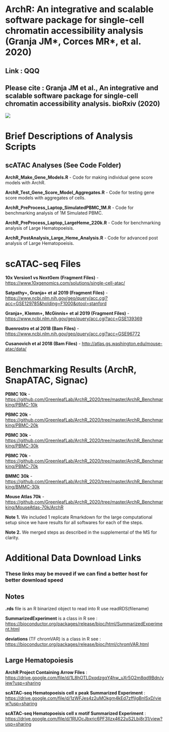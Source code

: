 # ArchR: An integrative and scalable software package for single-cell chromatin accessibility analysis (Granja JM*, Corces MR*, et al. 2020)

## **Link** : QQQ

## Please cite : Granja JM et al., An integrative and scalable software package for single-cell chromatin accessibility analysis. bioRxiv (2020) <br/>

![](Figure1.png)

# Brief Descriptions of Analysis Scripts

## scATAC Analyses (See Code Folder)

**ArchR_Make_Gene_Models.R** - Code for making individual gene score models with ArchR.

**ArchR_Test_Gene_Score_Model_Aggregates.R** - Code for testing gene score models with aggregates of cells.

**ArchR_PreProcess_Laptop_SimulatedPBMC_1M.R** - Code for benchmarking analysis of 1M Simulated PBMC.

**ArchR_PreProcess_Laptop_LargeHeme_220k.R** - Code for benchmarking analysis of Large Hematopoeisis.

**ArchR_PostAnalysis_Large_Heme_Analysis.R** - Code for advanced post analysis of Large Hematopoeisis.

# scATAC-seq Files

**10x Version1 vs NextGem (Fragment Files)** - https://www.10xgenomics.com/solutions/single-cell-atac/

**Satpathy+, Granja+ et al 2019 (Fragment Files)** - https://www.ncbi.nlm.nih.gov/geo/query/acc.cgi?acc=GSE129785&holding=F1000&otool=stanford

**Granja+, Klemm+, McGinnis+ et al 2019 (Fragment Files)** - https://www.ncbi.nlm.nih.gov/geo/query/acc.cgi?acc=GSE139369

**Buenrostro et al 2018 (Bam Files)** - https://www.ncbi.nlm.nih.gov/geo/query/acc.cgi?acc=GSE96772

**Cusanovich et al 2018 (Bam Files)** - http://atlas.gs.washington.edu/mouse-atac/data/

# Benchmarking Results (ArchR, SnapATAC, Signac)

**PBMC 10k** - https://github.com/GreenleafLab/ArchR_2020/tree/master/ArchR_Benchmarking/PBMC-10k

**PBMC 20k** - https://github.com/GreenleafLab/ArchR_2020/tree/master/ArchR_Benchmarking/PBMC-20k

**PBMC 30k** - https://github.com/GreenleafLab/ArchR_2020/tree/master/ArchR_Benchmarking/PBMC-30k

**PBMC 70k** - https://github.com/GreenleafLab/ArchR_2020/tree/master/ArchR_Benchmarking/PBMC-70k

**BMMC 30k** - https://github.com/GreenleafLab/ArchR_2020/tree/master/ArchR_Benchmarking/BMMC-30k

**Mouse Atlas 70k** - https://github.com/GreenleafLab/ArchR_2020/tree/master/ArchR_Benchmarking/MouseAtlas-70k/ArchR

**Note 1.** We included 1 replicate Rmarkdown for the large computational setup since we have results for all softwares for each of the steps.

**Note 2.** We merged steps as described in the supplemental of the MS for clarity.

# Additional Data Download Links

### These links may be moved if we can find a better host for better download speed

## Notes

**.rds** file is an R binarized object to read into R use readRDS(filename)

**SummarizedExperiment** is a class in R see : <br/>https://bioconductor.org/packages/release/bioc/html/SummarizedExperiment.html

**deviations** (TF chromVAR) is a class in R see : <br/>https://bioconductor.org/packages/release/bioc/html/chromVAR.html

## Large Hematopoiesis

**ArchR Project Containing Arrow Files** : <br/>https://drive.google.com/file/d/1L8hOTLDxqdzgqY4hw_uXr5O2m8qd9Bdn/view?usp=sharing

**scATAC-seq Hematopoeisis cell x peak Summarized Experiment** : <br/>https://drive.google.com/file/d/1zWFJes4z2uMOkgm4kEd7zffjlgBnlSxD/view?usp=sharing

**scATAC-seq Hematopoeisis cell x motif Summarized Experiment** : <br/>https://drive.google.com/file/d/1RUOcJbxric6PF3Ilzx4622uS2Lbi8r31/view?usp=sharing

